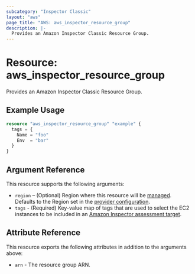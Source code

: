 ```yaml
---
subcategory: "Inspector Classic"
layout: "aws"
page_title: "AWS: aws_inspector_resource_group"
description: |-
  Provides an Amazon Inspector Classic Resource Group.
---
```


# Resource: aws_inspector_resource_group

Provides an Amazon Inspector Classic Resource Group.

## Example Usage

```terraform
resource "aws_inspector_resource_group" "example" {
  tags = {
    Name = "foo"
    Env  = "bar"
  }
}
```

## Argument Reference

This resource supports the following arguments:

* `region` – (Optional) Region where this resource will be [managed](https://docs.aws.amazon.com/general/latest/gr/rande.html#regional-endpoints). Defaults to the Region set in the [provider configuration](https://registry.terraform.io/providers/hashicorp/aws/latest/docs#aws-configuration-reference).
* `tags` - (Required) Key-value map of tags that are used to select the EC2 instances to be included in an [Amazon Inspector assessment target](/docs/providers/aws/r/inspector_assessment_target.html).

## Attribute Reference

This resource exports the following attributes in addition to the arguments above:

* `arn` - The resource group ARN.
